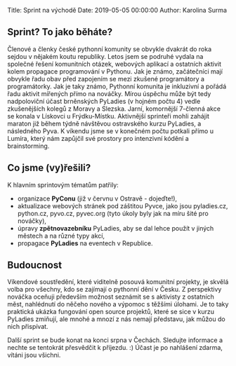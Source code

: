 Title: Sprint na východě
Date: 2019-05-05 00:00:00
Author: Karolina Surma

## Sprint? To jako běháte?

Členové a členky české pythonní komunity se obvykle dvakrát do roka sejdou v nějakém koutu republiky. Letos jsem se podruhé vydala na společné řešení komunitních otázek, webových aplikací a ostatních aktivit kolem propagace programování v Pythonu. Jak je známo, začátečníci mají obvykle řadu obav před zapojením se mezi zkušené programátory a programátorky. Jak je taky známo, Pythonní komunita je inkluzivní a pořádá řadu aktivit mířených přímo na nováčky. Mírou úspěchu může být tedy nadpoloviční účast brněnských PyLadies (v hojném počtu 4) vedle zkušenějších kolegů z Moravy a Slezska. 
Jarní, komornější 7-členná akce se konala v Lískovci u Frýdku-Místku. Aktivnější sprinteři mohli zahájit maraton již během týdně návštěvou ostravského kurzu PyLadies, a následného Pyva. K víkendu jsme se v konečném počtu potkali přímo u Lumíra, který nám zapůjčil své prostory pro intenzivní kódění a brainstorming. 

## Co jsme (vy)řešili?

K hlavním sprintovým tématům patřily: 
- organizace **PyConu** (již v červnu v Ostravě - dojeďte!), 
- aktualizace webových stránek pod záštitou Pyvce, jako jsou pyladies.cz, python.cz, pyvo.cz, pyvec.org  (tyto úkoly byly jak na míru šité pro nováčky),
- úpravy **zpětnovazebníku** PyLadies, aby se dal lehce použít v jiných městech a na různé typy akcí,
- propagace **PyLadies** na eventech v Republice.


## Budoucnost

Víkendové soustředění, které viditelně posouvá komunitní projekty, je skvělá volba pro všechny, kdo se zajímají o pythonní dění v Česku. Z perspektivy nováčka oceňuji především možnost seznámit se s aktivisty z ostatních měst, nahlédnutí do něčeho nového a výpomoc s těžšími úlohami. Je to taky praktická ukázka fungování open source projektů, které se sice v kurzu PyLadies zmiňují, ale mnohé a mnozí z nás nemají představu, jak můžou do nich přispívat. 

Další sprint se bude konat na konci srpna v Čechách. Sledujte informace a nechte se tentokrát přesvědčit k příjezdu. :) Účast je po nahlášení zdarma, vítáni jsou všichni. 


